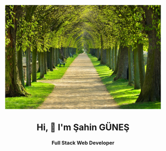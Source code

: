 <img src="https://github.com/Gunesahin/Gunesahin/blob/main/3dduvarkagitlari-b6ea8440.jpg?raw=true">

<h1 align="center">Hi, 👋 I'm Şahin GÜNEŞ</h1>

<h3 align="center">Full Stack Web Developer</h3>
